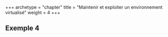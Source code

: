 +++
archetype = "chapter"
title = "Maintenir et exploiter un environnement virtualisé"
weight = 4
+++

## Exemple 4
